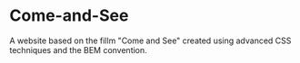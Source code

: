 # Come-and-See
A website based on the fillm "Come and See" created using advanced CSS techniques and the BEM convention.
